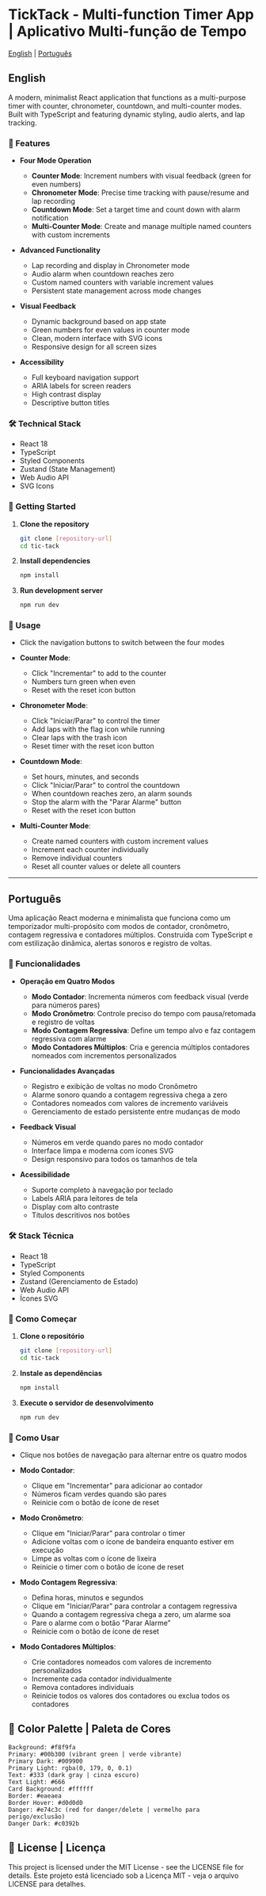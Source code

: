# TickTack - Multi-function Timer App | Aplicativo Multi-função de Tempo

[English](#english) | [Português](#português)

## English

A modern, minimalist React application that functions as a multi-purpose timer with counter, chronometer, countdown, and multi-counter modes. Built with TypeScript and featuring dynamic styling, audio alerts, and lap tracking.

### 🌟 Features

- **Four Mode Operation**
  - **Counter Mode**: Increment numbers with visual feedback (green for even numbers)
  - **Chronometer Mode**: Precise time tracking with pause/resume and lap recording
  - **Countdown Mode**: Set a target time and count down with alarm notification
  - **Multi-Counter Mode**: Create and manage multiple named counters with custom increments
  
- **Advanced Functionality**
  - Lap recording and display in Chronometer mode
  - Audio alarm when countdown reaches zero
  - Custom named counters with variable increment values
  - Persistent state management across mode changes
  
- **Visual Feedback**
  - Dynamic background based on app state
  - Green numbers for even values in counter mode
  - Clean, modern interface with SVG icons
  - Responsive design for all screen sizes
  
- **Accessibility**
  - Full keyboard navigation support
  - ARIA labels for screen readers
  - High contrast display
  - Descriptive button titles

### 🛠️ Technical Stack

- React 18
- TypeScript
- Styled Components
- Zustand (State Management)
- Web Audio API
- SVG Icons

### 🚀 Getting Started

1. **Clone the repository**
   ```bash
   git clone [repository-url]
   cd tic-tack
   ```

2. **Install dependencies**
   ```bash
   npm install
   ```

3. **Run development server**
   ```bash
   npm run dev
   ```

### 📱 Usage

- Click the navigation buttons to switch between the four modes

- **Counter Mode**:
  - Click "Incrementar" to add to the counter
  - Numbers turn green when even
  - Reset with the reset icon button

- **Chronometer Mode**:
  - Click "Iniciar/Parar" to control the timer
  - Add laps with the flag icon while running
  - Clear laps with the trash icon
  - Reset timer with the reset icon button

- **Countdown Mode**:
  - Set hours, minutes, and seconds
  - Click "Iniciar/Parar" to control the countdown
  - When countdown reaches zero, an alarm sounds
  - Stop the alarm with the "Parar Alarme" button
  - Reset with the reset icon button

- **Multi-Counter Mode**:
  - Create named counters with custom increment values
  - Increment each counter individually
  - Remove individual counters
  - Reset all counter values or delete all counters

---

## Português

Uma aplicação React moderna e minimalista que funciona como um temporizador multi-propósito com modos de contador, cronômetro, contagem regressiva e contadores múltiplos. Construída com TypeScript e com estilização dinâmica, alertas sonoros e registro de voltas.

### 🌟 Funcionalidades

- **Operação em Quatro Modos**
  - **Modo Contador**: Incrementa números com feedback visual (verde para números pares)
  - **Modo Cronômetro**: Controle preciso do tempo com pausa/retomada e registro de voltas
  - **Modo Contagem Regressiva**: Define um tempo alvo e faz contagem regressiva com alarme
  - **Modo Contadores Múltiplos**: Cria e gerencia múltiplos contadores nomeados com incrementos personalizados
  
- **Funcionalidades Avançadas**
  - Registro e exibição de voltas no modo Cronômetro
  - Alarme sonoro quando a contagem regressiva chega a zero
  - Contadores nomeados com valores de incremento variáveis
  - Gerenciamento de estado persistente entre mudanças de modo
  
- **Feedback Visual**
  - Números em verde quando pares no modo contador
  - Interface limpa e moderna com ícones SVG
  - Design responsivo para todos os tamanhos de tela
  
- **Acessibilidade**
  - Suporte completo à navegação por teclado
  - Labels ARIA para leitores de tela
  - Display com alto contraste
  - Títulos descritivos nos botões

### 🛠️ Stack Técnica

- React 18
- TypeScript
- Styled Components
- Zustand (Gerenciamento de Estado)
- Web Audio API
- Ícones SVG

### 🚀 Como Começar

1. **Clone o repositório**
   ```bash
   git clone [repository-url]
   cd tic-tack
   ```

2. **Instale as dependências**
   ```bash
   npm install
   ```

3. **Execute o servidor de desenvolvimento**
   ```bash
   npm run dev
   ```

### 📱 Como Usar

- Clique nos botões de navegação para alternar entre os quatro modos

- **Modo Contador**:
  - Clique em "Incrementar" para adicionar ao contador
  - Números ficam verdes quando são pares
  - Reinicie com o botão de ícone de reset

- **Modo Cronômetro**:
  - Clique em "Iniciar/Parar" para controlar o timer
  - Adicione voltas com o ícone de bandeira enquanto estiver em execução
  - Limpe as voltas com o ícone de lixeira
  - Reinicie o timer com o botão de ícone de reset

- **Modo Contagem Regressiva**:
  - Defina horas, minutos e segundos
  - Clique em "Iniciar/Parar" para controlar a contagem regressiva
  - Quando a contagem regressiva chega a zero, um alarme soa
  - Pare o alarme com o botão "Parar Alarme"
  - Reinicie com o botão de ícone de reset

- **Modo Contadores Múltiplos**:
  - Crie contadores nomeados com valores de incremento personalizados
  - Incremente cada contador individualmente
  - Remova contadores individuais
  - Reinicie todos os valores dos contadores ou exclua todos os contadores

## 🎨 Color Palette | Paleta de Cores

```
Background: #f8f9fa
Primary: #00b300 (vibrant green | verde vibrante)
Primary Dark: #009900
Primary Light: rgba(0, 179, 0, 0.1)
Text: #333 (dark gray | cinza escuro)
Text Light: #666
Card Background: #ffffff
Border: #eaeaea
Border Hover: #d0d0d0
Danger: #e74c3c (red for danger/delete | vermelho para perigo/exclusão)
Danger Dark: #c0392b
```

## 📝 License | Licença

This project is licensed under the MIT License - see the LICENSE file for details.
Este projeto está licenciado sob a Licença MIT - veja o arquivo LICENSE para detalhes.
